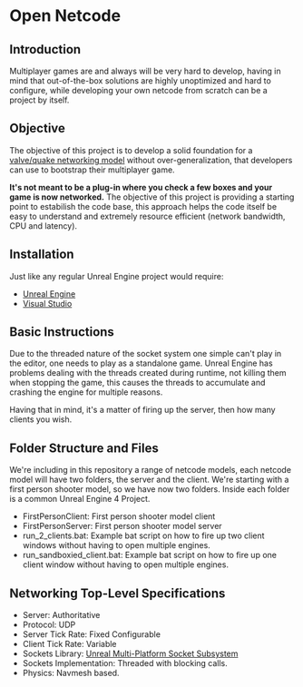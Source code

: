 Open Netcode
======

Introduction
------
Multiplayer games are and always will be very hard to develop, having in mind that out-of-the-box solutions are highly unoptimized and hard to configure, while developing your own netcode from scratch can be a project by itself.

Objective
------
The objective of this project is to develop a solid foundation for a [valve/quake networking model](https://developer.valvesoftware.com/wiki/Source_Multiplayer_Networking) without over-generalization, that developers can use to bootstrap their multiplayer game.

**It's not meant to be a plug-in where you check a few boxes and your game is now networked.** The objective of this project is providing a starting point to estabilish the code base, this approach helps the code itself be easy to understand and extremely resource efficient (network bandwidth, CPU and latency).

Installation
------
Just like any regular Unreal Engine project would require:
- [Unreal Engine](https://docs.unrealengine.com/en-US/GettingStarted/Installation/index.html)
- [Visual Studio](https://docs.unrealengine.com/en-US/Programming/Development/VisualStudioSetup/index.html)

Basic Instructions
------
Due to the threaded nature of the socket system one simple can't play in the editor, one needs to play as a standalone game. Unreal Engine has problems dealing with the threads created during runtime, not killing them when stopping the game, this causes the threads to accumulate and crashing the engine for multiple reasons.

Having that in mind, it's a matter of firing up the server, then how many clients you wish.

Folder Structure and Files
------
We're including in this repository a range of netcode models, each netcode model will have two folders, the server and the client. We're starting with a first person shooter model, so we have now two folders. Inside each folder is a common Unreal Engine 4 Project.
- FirstPersonClient: First person shooter model client
- FirstPersonServer: First person shooter model server
- run_2_clients.bat: Example bat script on how to fire up two client windows without having to open multiple engines.
- run_sandboxied_client.bat: Example bat script on how to fire up one client window without having to open multiple engines.

Networking  Top-Level Specifications
------
- Server: Authoritative
- Protocol: UDP
- Server Tick Rate: Fixed Configurable
- Client Tick Rate: Variable
- Sockets Library: [Unreal Multi-Platform Socket Subsystem](https://api.unrealengine.com/INT/API/Runtime/Sockets/ISocketSubsystem/index.html)
- Sockets Implementation: Threaded with blocking calls.
- Physics: Navmesh based.
